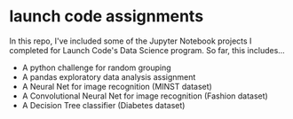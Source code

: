# launch code assignments

In this repo, I've included some of the Jupyter Notebook projects I completed for Launch Code's Data Science program. So far, this includes...

* A python challenge for random grouping
* A pandas exploratory data analysis assignment
* A Neural Net for image recognition (MINST dataset)
* A Convolutional Neural Net for image recognition (Fashion dataset)
* A Decision Tree classifier (Diabetes dataset)
